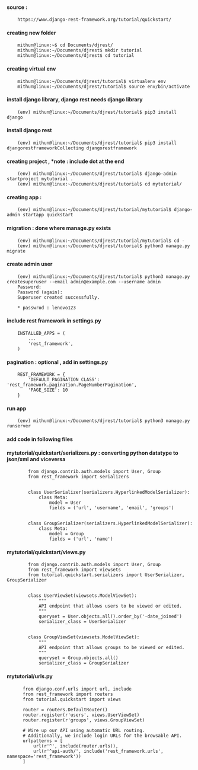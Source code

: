 #### source : 
  
        https://www.django-rest-framework.org/tutorial/quickstart/


#### creating new folder

        mithun@linux:~$ cd Documents/djrest/
        mithun@linux:~/Documents/djrest$ mkdir tutorial
        mithun@linux:~/Documents/djrest$ cd tutorial


#### creating virtual env

        mithun@linux:~/Documents/djrest/tutorial$ virtualenv env
        mithun@linux:~/Documents/djrest/tutorial$ source env/bin/activate

#### install django library, django rest needs django library

        (env) mithun@linux:~/Documents/djrest/tutorial$ pip3 install django

#### install django rest

        (env) mithun@linux:~/Documents/djrest/tutorial$ pip3 install djangorestframeworkCollecting djangorestframework
        
#### creating project , *note : include dot at the end 

        (env) mithun@linux:~/Documents/djrest/tutorial$ django-admin startproject mytutorial .
        (env) mithun@linux:~/Documents/djrest/tutorial$ cd mytutorial/

#### creating app :

        (env) mithun@linux:~/Documents/djrest/tutorial/mytutorial$ django-admin startapp quickstart

#### migration : done where manage.py exists

        (env) mithun@linux:~/Documents/djrest/tutorial/mytutorial$ cd -
        (env) mithun@linux:~/Documents/djrest/tutorial$ python3 manage.py migrate


#### create admin user

        (env) mithun@linux:~/Documents/djrest/tutorial$ python3 manage.py createsuperuser --email admin@example.com --username admin
        Password: 
        Password (again): 
        Superuser created successfully.
        
        * passwrod : lenovo123

#### include rest framework in settings.py

        INSTALLED_APPS = (
            ...
            'rest_framework',
        )

#### pagination : optional , add in settings.py

        REST_FRAMEWORK = {
            'DEFAULT_PAGINATION_CLASS': 'rest_framework.pagination.PageNumberPagination',
            'PAGE_SIZE': 10
        }

#### run app

        (env) mithun@linux:~/Documents/djrest/tutorial$ python3 manage.py runserver




#### add code in following files

#### mytutorial/quickstart/serializers.py : converting python datatype to json/xml and viceversa
        
        
            from django.contrib.auth.models import User, Group
            from rest_framework import serializers


            class UserSerializer(serializers.HyperlinkedModelSerializer):
                class Meta:
                    model = User
                    fields = ('url', 'username', 'email', 'groups')


            class GroupSerializer(serializers.HyperlinkedModelSerializer):
                class Meta:
                    model = Group
                    fields = ('url', 'name')
        
        
        
#### mytutorial/quickstart/views.py

            from django.contrib.auth.models import User, Group
            from rest_framework import viewsets
            from tutorial.quickstart.serializers import UserSerializer, GroupSerializer


            class UserViewSet(viewsets.ModelViewSet):
                """
                API endpoint that allows users to be viewed or edited.
                """
                queryset = User.objects.all().order_by('-date_joined')
                serializer_class = UserSerializer


            class GroupViewSet(viewsets.ModelViewSet):
                """
                API endpoint that allows groups to be viewed or edited.
                """
                queryset = Group.objects.all()
                serializer_class = GroupSerializer

#### mytutorial/urls.py

          from django.conf.urls import url, include
          from rest_framework import routers
          from tutorial.quickstart import views

          router = routers.DefaultRouter()
          router.register(r'users', views.UserViewSet)
          router.register(r'groups', views.GroupViewSet)

          # Wire up our API using automatic URL routing.
          # Additionally, we include login URLs for the browsable API.
          urlpatterns = [
              url(r'^', include(router.urls)),
              url(r'^api-auth/', include('rest_framework.urls', namespace='rest_framework'))
          ]
